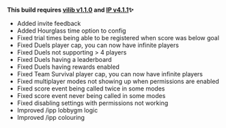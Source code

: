 **This build requires [vilib v1.1.0](https://github.com/Efnilite/vilib/releases/latest) and [IP v4.1.1](https://github.com/Efnilite/Walk-in-the-Park/releases/tag/v4.1.1)✨**

- Added invite feedback
- Added Hourglass time option to config
- Fixed trial times being able to be registered when score was below goal
- Fixed Duels player cap, you can now have infinite players
- Fixed Duels not supporting > 4 players
- Fixed Duels having a leaderboard
- Fixed Duels having rewards enabled
- Fixed Team Survival player cap, you can now have infinite players
- Fixed multiplayer modes not showing up when permissions are enabled
- Fixed score event being called twice in some modes
- Fixed score event never being called in some modes
- Fixed disabling settings with permissions not working
- Improved /ipp lobbygm logic
- Improved /ipp colouring